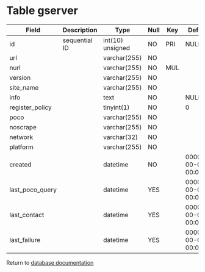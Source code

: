 Table gserver
=============

| Field           | Description      | Type             | Null | Key | Default             | Extra          |
|-----------------|------------------|------------------|------|-----|---------------------|----------------|
| id              | sequential ID    | int(10) unsigned | NO   | PRI | NULL                | auto_increment |
| url             |                  | varchar(255)     | NO   |     |                     |                |
| nurl            |                  | varchar(255)     | NO   | MUL |                     |                |
| version         |                  | varchar(255)     | NO   |     |                     |                |
| site_name       |                  | varchar(255)     | NO   |     |                     |                |
| info            |                  | text             | NO   |     | NULL                |                |
| register_policy |                  | tinyint(1)       | NO   |     | 0                   |                |
| poco            |                  | varchar(255)     | NO   |     |                     |                |
| noscrape        |                  | varchar(255)     | NO   |     |                     |                |
| network         |                  | varchar(32)      | NO   |     |                     |                |
| platform        |                  | varchar(255)     | NO   |     |                     |                |
| created         |                  | datetime         | NO   |     | 0000-00-00 00:00:00 |                |
| last_poco_query |                  | datetime         | YES  |     | 0000-00-00 00:00:00 |                |
| last_contact    |                  | datetime         | YES  |     | 0000-00-00 00:00:00 |                |
| last_failure    |                  | datetime         | YES  |     | 0000-00-00 00:00:00 |                |


Return to [database documentation](help/database)
